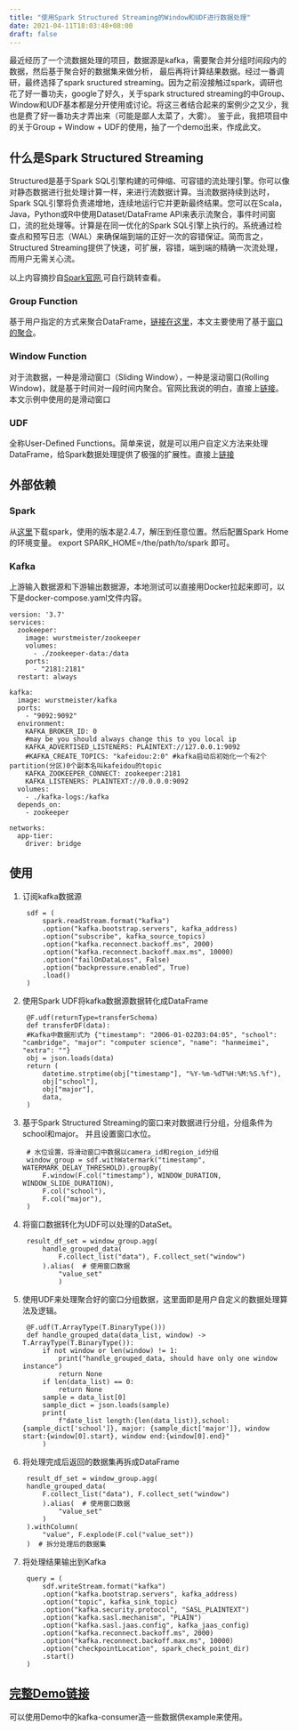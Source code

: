 ```yaml
---
title: "使用Spark Structured Streaming的Window和UDF进行数据处理"
date: 2021-04-11T18:03:48+08:00
draft: false
---
```


最近经历了一个流数据处理的项目，数据源是kafka，需要聚合并分组时间段内的数据，然后基于聚合好的数据集来做分析， 最后再将计算结果数据。经过一番调研，最终选择了spark sructured streaming。因为之前没接触过spark，调研也花了好一番功夫，google了好久，关于spark structured streaming的中Group、Window和UDF基本都是分开使用或讨论。将这三者结合起来的案例少之又少，我也是费了好一番功夫才弄出来（可能是鄙人太菜了，大雾）。 鉴于此，我把项目中的关于Group + Window + UDF的使用，抽了一个demo出来，作成此文。
## 什么是Spark Structured Streaming
Structured是基于Spark SQL引擎构建的可伸缩、可容错的流处理引擎。你可以像对静态数据进行批处理计算一样，来进行流数据计算。当流数据持续到达时，Spark SQL引擎将负责递增地，连续地运行它并更新最终结果。您可以在Scala，Java，Python或R中使用Dataset/DataFrame API来表示流聚合，事件时间窗口，流的批处理等。计算是在同一优化的Spark SQL引擎上执行的。系统通过检查点和预写日志（WAL）来确保端到端的正好一次的容错保证。简而言之，Structured Streaming提供了快速，可扩展，容错，端到端的精确一次流处理，而用户无需关心流。

以上内容摘抄自[Spark官网](),可自行跳转查看。

### Group Function
基于用户指定的方式来聚合DataFrame，[链接在这里](https://spark.apache.org/docs/3.1.1/sql-ref-syntax-qry-select-groupby.html#content)，本文主要使用了基于[窗口的聚合](https://spark.apache.org/docs/3.1.1/structured-streaming-programming-guide.html#basic-operations---selection-projection-aggregation)。
### Window Function
对于流数据，一种是滑动窗口（Sliding Window），一种是滚动窗口(Rolling Window)，就是基于时间对一段时间内聚合。官网比我说的明白，直接上[链接](http://spark.apache.org/docs/latest/structured-streaming-programming-guide.html#window-operations-on-event-time)。本文示例中使用的是滑动窗口
### UDF
全称User-Defined Functions。简单来说，就是可以用户自定义方法来处理DataFrame，给Spark数据处理提供了极强的扩展性。直接上[链接](https://spark.apache.org/docs/3.1.1/sql-ref-functions.html#udfs-user-defined-functions)

## 外部依赖

### Spark 
从[这里](https://spark.apache.org/downloads.html)下载spark，使用的版本是2.4.7，解压到任意位置。然后配置Spark Home的环境变量。 export SPARK_HOME=/the/path/to/spark 即可。

### Kafka
上游输入数据源和下游输出数据源，本地测试可以直接用Docker拉起来即可，以下是docker-compose.yaml文件内容。

    version: '3.7'
    services:
      zookeeper:
        image: wurstmeister/zookeeper
        volumes:
          - ./zookeeper-data:/data
        ports:
          - "2181:2181"
      restart: always

    kafka:
      image: wurstmeister/kafka
      ports:
        - "9092:9092"
      environment:
        KAFKA_BROKER_ID: 0
        #may be you should always change this to you local ip
        KAFKA_ADVERTISED_LISTENERS: PLAINTEXT://127.0.0.1:9092
        #KAFKA_CREATE_TOPICS: "kafeidou:2:0" #kafka启动后初始化一个有2个partition(分区)0个副本名叫kafeidou的topic
        KAFKA_ZOOKEEPER_CONNECT: zookeeper:2181
        KAFKA_LISTENERS: PLAINTEXT://0.0.0.0:9092
      volumes:
        - ./kafka-logs:/kafka
      depends_on:
        - zookeeper

    networks:
      app-tier:
        driver: bridge

## 使用

1. 订阅kafka数据源

        sdf = (
            spark.readStream.format("kafka")
            .option("kafka.bootstrap.servers", kafka_address)
            .option("subscribe", kafka_source_topics)
            .option("kafka.reconnect.backoff.ms", 2000)
            .option("kafka.reconnect.backoff.max.ms", 10000)
            .option("failOnDataLoss", False)
            .option("backpressure.enabled", True)
            .load()
        )
2. 使用Spark UDF将kafka数据源数据转化成DataFrame

        @F.udf(returnType=transferSchema)
        def transferDF(data):
        #Kafka中数据形式为 {"timestamp": "2006-01-02Z03:04:05", "school": "cambridge", "major": "computer science", "name": "hanmeimei", "extra": ""}
        obj = json.loads(data)
        return (
            datetime.strptime(obj["timestamp"], "%Y-%m-%dT%H:%M:%S.%f"),
            obj["school"],
            obj["major"],
            data,
        )
3. 基于Spark Structured Streaming的窗口来对数据进行分组，分组条件为school和major。 并且设置窗口水位。

        # 水位设置，将滑动窗口中数据以camera_id和region_id分组
        window_group = sdf.withWatermark("timestamp", WATERMARK_DELAY_THRESHOLD).groupBy(
            F.window(F.col("timestamp"), WINDOW_DURATION, WINDOW_SLIDE_DURATION),
            F.col("school"),
            F.col("major"),
        )


4. 将窗口数据转化为UDF可以处理的DataSet。

        result_df_set = window_group.agg(
            handle_grouped_data(
                F.collect_list("data"), F.collect_set("window")
            ).alias(  # 使用窗口数据
                "value_set"
                )

5. 使用UDF来处理聚合好的窗口分组数据，这里面即是用户自定义的数据处理算法及逻辑。

        @F.udf(T.ArrayType(T.BinaryType()))
        def handle_grouped_data(data_list, window) -> T.ArrayType(T.BinaryType()):
            if not window or len(window) != 1:
                print("handle_grouped_data, should have only one window instance")
                return None
            if len(data_list) == 0:
                return None
            sample = data_list[0]
            sample_dict = json.loads(sample)
            print(
                f"date_list length:{len(data_list)},school: {sample_dict['school']}, major: {sample_dict['major']}, window start:{window[0].start}, window end:{window[0].end}"
            )

6. 将处理完成后返回的数据集再拆成DataFrame

        result_df_set = window_group.agg(
        handle_grouped_data(
            F.collect_list("data"), F.collect_set("window")
            ).alias(  # 使用窗口数据
                "value_set"
            )
        ).withColumn(
            "value", F.explode(F.col("value_set"))
        )  # 拆分处理后的数据集

7. 将处理结果输出到Kafka

        query = (
            sdf.writeStream.format("kafka")
            .option("kafka.bootstrap.servers", kafka_address)
            .option("topic", kafka_sink_topic)
            .option("kafka.security.protocol", "SASL_PLAINTEXT")
            .option("kafka.sasl.mechanism", "PLAIN")
            .option("kafka.sasl.jaas.config", kafka_jaas_config)
            .option("kafka.reconnect.backoff.ms", 2000)
            .option("kafka.reconnect.backoff.max.ms", 10000)
            .option("checkpointLocation", spark_check_point_dir)
            .start()
        )

## [完整Demo链接](https://github.com/realSinged/spark-structured-streaming-window-udf-example)

可以使用Demo中的kafka-consumer造一些数据供example来使用。


